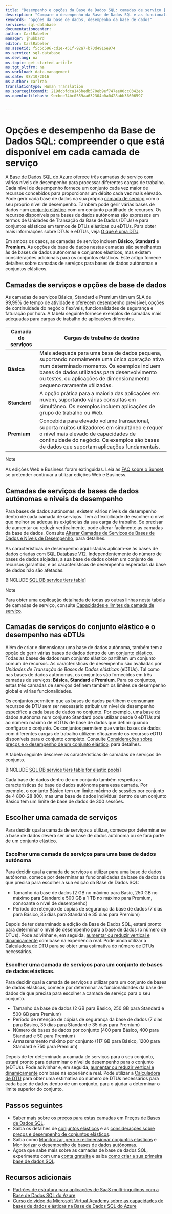 ```yaml
---
title: "Desempenho e opções da Base de Dados SQL: camadas de serviço | Microsoft Docs"
description: "Compare o desempenho da Base de Dados SQL e as funcionalidades de continuidade do negócio das camadas de serviços para balancear o custo e a capacidade, à medida que aumenta de dimensão."
keywords: "opções da base de dados, desempenho da base de dados"
services: sql-database
documentationcenter: 
author: CarlRabeler
manager: jhubbard
editor: CarlRabeler
ms.assetid: f5c5c596-cd1e-451f-92a7-b70d4916e974
ms.service: sql-database
ms.devlang: na
ms.topic: get-started-article
ms.tgt_pltfrm: na
ms.workload: data-management
ms.date: 08/10/2016
ms.author: carlrab
translationtype: Human Translation
ms.sourcegitcommit: 219dcbfdca145bedb570eb9ef747ee00cc0342eb
ms.openlocfilehash: 9ecbee74bc0559aa632304b0a0428abb36606597


---
```

# <a name="sql-database-options-and-performance-understand-whats-available-in-each-service-tier"></a>Opções e desempenho da Base de Dados SQL: compreender o que está disponível em cada camada de serviço
A [Base de Dados SQL do Azure](sql-database-technical-overview.md) oferece três camadas de serviço com vários níveis de desempenho para processar diferentes cargas de trabalho. Cada nível de desempenho fornece um conjunto cada vez maior de recursos concebidos para proporcionar um débito cada vez mais elevado. Pode gerir cada base de dados na sua própria [camada de serviço](sql-database-service-tiers.md#standalone-database-service-tiers-and-performance-levels) com o seu próprio nível de desempenho. Também pode gerir várias bases de dados num [conjunto elástico](sql-database-service-tiers.md#elastic-pool-service-tiers-and-performance-in-edtus) com um conjunto partilhado de recursos. Os recursos disponíveis para bases de dados autónomas são expressos em termos de Unidades de Transação da Base de Dados (DTUs) e para conjuntos elásticos em termos de DTUs elásticas ou eDTUs. Para obter mais informações sobre DTUs e eDTUs, veja [O que é uma DTU](sql-database-what-is-a-dtu.md). 

Em ambos os casos, as camadas de serviço incluem **Básico**, **Standard** e **Premium**. As opções de base de dados nestas camadas são semelhantes às de bases de dados autónomas e conjuntos elásticos, mas existem considerações adicionais para os conjuntos elásticos. Este artigo fornece detalhes sobre camadas de serviços para bases de dados autónomas e conjuntos elásticos.

## <a name="service-tiers-and-database-options"></a>Camadas de serviços e opções de base de dados
As camadas de serviços Básica, Standard e Premium têm um SLA de 99,99% de tempo de atividade e oferecem desempenho previsível, opções de continuidade do negócio flexíveis, funcionalidades de segurança e faturação por hora. A tabela seguinte fornece exemplos de camadas mais adequadas para cargas de trabalho de aplicações diferentes.

| Camada de serviços | Cargas de trabalho de destino |
| --- | --- |
| **Básica** |Mais adequada para uma base de dados pequena, suportando normalmente uma única operação ativa num determinado momento. Os exemplos incluem bases de dados utilizadas para desenvolvimento ou testes, ou aplicações de dimensionamento pequeno raramente utilizadas. |
| **Standard** |A opção prática para a maioria das aplicações em nuvem, suportando várias consultas em simultâneo. Os exemplos incluem aplicações de grupo de trabalho ou Web. |
| **Premium** |Concebida para elevado volume transacional, suporta muitos utilizadores em simultâneo e requer o nível mais elevado de capacidades de continuidade do negócio. Os exemplos são bases de dados que suportam aplicações fundamentais. |

> [!NOTE]
> As edições Web e Business foram extinguidas. Leia as [FAQ sobre o Sunset](https://azure.microsoft.com/pricing/details/sql-database/web-business/), se pretender continuar a utilizar edições Web e Business.
> 
> 

## <a name="standalone-database-service-tiers-and-performance-levels"></a>Camadas de serviços de bases de dados autónomas e níveis de desempenho
Para bases de dados autónomas, existem vários níveis de desempenho dentro de cada camada de serviços. Tem a flexibilidade de escolher o nível que melhor se adequa às exigências da sua carga de trabalho. Se precisar de aumentar ou reduzir verticalmente, pode alterar facilmente as camadas da base de dados. Consulte [Alterar Camadas de Serviços de Bases de Dados e Níveis de Desempenho](sql-database-scale-up.md), para detalhes.

As características de desempenho aqui listadas aplicam-se às bases de dados criadas com [SQL Database V12](sql-database-v12-whats-new.md). Independentemente do número de bases de dados alojadas, a sua base de dados obtém um conjunto de recursos garantido, e as características de desempenho esperadas da base de dados não são afetadas.

[!INCLUDE [SQL DB service tiers table](../../includes/sql-database-service-tiers-table.md)]

> [!NOTE]
> Para obter uma explicação detalhada de todas as outras linhas nesta tabela de camadas de serviço, consulte [Capacidades e limites da camada de serviço](sql-database-performance-guidance.md#service-tier-capabilities-and-limits).
> 
> 

## <a name="elastic-pool-service-tiers-and-performance-in-edtus"></a>Camadas de serviços do conjunto elástico e o desempenho nas eDTUs
Além de criar e dimensionar uma base de dados autónoma, também tem a opção de gerir várias bases de dados dentro de um [conjunto elástico](sql-database-elastic-pool.md). Todas as bases de dados num conjunto elástico partilham um conjunto comum de recursos. As características de desempenho são avaliadas por *Unidades de Transação de Bases de Dados elásticas* (eDTUs). Tal como nas bases de dados autónomas, os conjuntos são fornecidos em três camadas de serviços: **Básica**, **Standard** e **Premium**. Para os conjuntos, estas três camadas de serviços definem também os limites de desempenho global e várias funcionalidades.

Os conjuntos permitem que as bases de dados partilhem e consumam recursos de DTU sem ser necessário atribuir um nível de desempenho específico a cada base de dados no conjunto. Por exemplo, uma base de dados autónoma num conjunto Standard pode utilizar desde 0 eDTUs até ao número máximo de eDTUs de base de dados que definir quando configurar o conjunto. Os conjuntos permitem que várias bases de dados com diferentes cargas de trabalho utilizem eficazmente os recursos eDTU disponíveis para o conjunto completo. Consulte [Considerações sobre preços e o desempenho de um conjunto elástico](sql-database-elastic-pool-guidance.md), para detalhes.

A tabela seguinte descreve as características de camadas de serviços de conjunto.

[!INCLUDE [SQL DB service tiers table for elastic pools](../../includes/sql-database-service-tiers-table-elastic-db-pools.md)]

Cada base de dados dentro de um conjunto também respeita as características de base de dados autónoma para essa camada. Por exemplo, o conjunto Básico tem um limite máximo de sessões por conjunto de 4 800–28 800, mas uma base de dados individual dentro de um conjunto Básico tem um limite de base de dados de 300 sessões.

## <a name="choosing-a-service-tier"></a>Escolher uma camada de serviços
Para decidir qual a camada de serviços a utilizar, comece por determinar se a base de dados deverá ser uma base de dados autónoma ou se fará parte de um conjunto elástico. 

### <a name="choosing-a-service-tier-for-a-standalone-database"></a>Escolher uma camada de serviços para uma base de dados autónoma
Para decidir qual a camada de serviços a utilizar para uma base de dados autónoma, comece por determinar as funcionalidades da base de dados de que precisa para escolher a sua edição da Base de Dados SQL:

* Tamanho da base de dados (2 GB no máximo para Basic, 250 GB no máximo para Standard e 500 GB a 1 TB no máximo para Premium, consoante o nível de desempenho)
* Período de retenção de cópias de segurança da base de dados (7 dias para Básico, 35 dias para Standard e 35 dias para Premium)

Depois de ter determinado a edição da Base de Dados SQL, estará pronto para determinar o nível de desempenho para a base de dados (o número de DTUs). Pode adivinhar e, em seguida, [aumentar ou reduzir vertical e dinamicamente](sql-database-scale-up.md) com base na experiência real. Pode ainda utilizar a [Calculadora de DTU](http://dtucalculator.azurewebsites.net/) para se obter uma estimativa do número de DTUs necessários. 

### <a name="choosing-a-service-tier-for-an-elastic-database-pool"></a>Escolher uma camada de serviços para um conjunto de bases de dados elásticas.
Para decidir qual a camada de serviços a utilizar para um conjunto de bases de dados elásticas, comece por determinar as funcionalidades da base de dados de que precisa para escolher a camada de serviço para o seu conjunto.

* Tamanho da base de dados (2 GB para Básico, 250 GB para Standard e 500 GB para Premium)
* Período de retenção de cópias de segurança da base de dados (7 dias para Básico, 35 dias para Standard e 35 dias para Premium)
* Número de bases de dados por conjunto (400 para Básico, 400 para Standard e 50 para Premium)
* Armazenamento máximo por conjunto (117 GB para Básico, 1200 para Standard e 750 para Premium)

Depois de ter determinado a camada de serviços para o seu conjunto, estará pronto para determinar o nível de desempenho para o conjunto (eDTUs). Pode adivinhar e, em seguida, [aumentar ou reduzir vertical e dinamicamente](sql-database-elastic-pool-manage-portal.md#change-performance-settings-of-a-pool) com base na experiência real. Pode utilizar a [Calculadora de DTU](http://dtucalculator.azurewebsites.net/) para obter uma estimativa do número de DTUs necessários para cada base de dados dentro de um conjunto, para o ajudar a determinar o limite superior do conjunto.

## <a name="next-steps"></a>Passos seguintes
* Saber mais sobre os preços para estas camadas em [Preços de Bases de Dados SQL](https://azure.microsoft.com/pricing/details/sql-database/).
* Saiba os detalhes de [conjuntos elásticos](sql-database-elastic-pool-guidance.md) e as [considerações sobre preços e desempenho de conjuntos elásticos](sql-database-elastic-pool-guidance.md).
* Saiba como [Monitorizar, gerir e redimensionar conjuntos elásticos](sql-database-elastic-pool-manage-portal.md) e [Monitorizar o desempenho de bases de dados autónomas](sql-database-single-database-monitor.md).
* Agora que sabe mais sobre as camadas de base de dados SQL, experimente com uma [conta gratuita](https://azure.microsoft.com/pricing/free-trial/) e saiba [como criar a sua primeira base de dados SQL](sql-database-get-started.md).

## <a name="additional-resources"></a>Recursos adicionais
* [Padrões de estrutura para aplicações de SaaS multi-inquilinos com a Base de Dados SQL do Azure](sql-database-design-patterns-multi-tenancy-saas-applications.md)
* [Curso de vídeo da Microsoft Virtual Academy sobre as capacidades de bases de dados elásticas na Base de Dados SQL do Azure](https://mva.microsoft.com/en-US/training-courses/elastic-database-capabilities-with-azure-sql-db-16554)




<!--HONumber=Nov16_HO2-->


